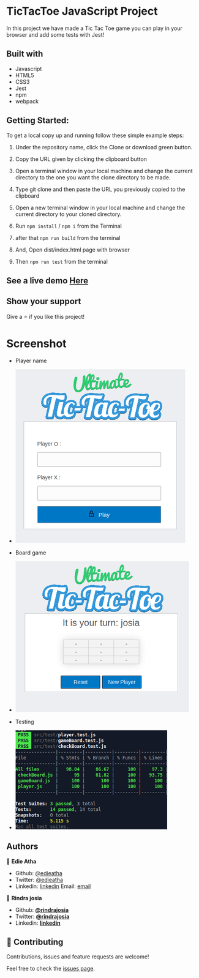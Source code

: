# TicTacToe JavaScript Project

In this project we have made a Tic Tac Toe game you can play in your browser and add some tests with Jest!


## Built with

  * Javascript
  * HTML5
  * CSS3
  * Jest
  * npm
  * webpack

## Getting Started:

To get a local copy up and running follow these simple example steps:

1. Under the repository name, click the Clone or download green button.

2. Copy the URL given by clicking the clipboard button

3. Open a terminal window in your local machine and change the current directory to the one you
   want the clone directory to be made.

4. Type  git clone and then paste the URL you previously copied to the clipboard

5. Open a new terminal window in your local machine and change the current directory to your
   cloned directory.

6. Run `npm install` / `npm i` from the Terminal

7. after that `npm run build` from the terminal

8. And, Open dist/index.html page with browser

9. Then `npm run test` from the terminal


## See a live demo [Here](https://raw.githack.com/rindrajosia/tictactoe-js/feature/index.html)

## Show your support
Give a ⭐️ if you like this project!

# Screenshot

* Player name
* ![screenshot](./1.png)

* Board game
* ![screenshot](./2.png)

* Testing
* ![screenshot](./screen.png)


## Authors

👤 **Edie Atha**

- Github: [@edieatha](https://github.com/edieatha)
- Twitter: [@edieatha](https://twitter.com/edieatha)
- Linkedin: [linkedin](https://www.linkedin.com/in/edieatha/)
 Email: [email](edieatha@gmail.com)

👤 **Rindra josia**

* Github: **[@rindrajosia](https://github.com/rindrajosia)**
* Twitter: **[@rindrajosia](https://twitter.com/josia_rindra)**
* Linkedin: **[linkedin](https://www.linkedin.com/in/rindra-josia-99b2111a2/)**

## 🤝 Contributing

Contributions, issues and feature requests are welcome!

Feel free to check the [issues page](https://github.com/rindrajosia/test-tictac/issues).
